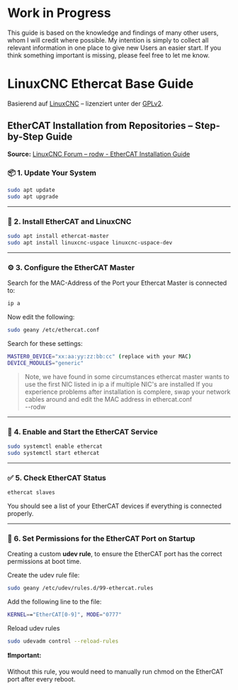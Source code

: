 # **Work in Progress**

This guide is based on the knowledge and findings of many other users, whom I will credit where possible. My intention is simply to collect all relevant information in one place to give new Users an easier start. 
If you think something important is missing, please feel free to let me know.

# LinuxCNC Ethercat Base Guide
Basierend auf [LinuxCNC](https://linuxcnc.org) – lizenziert unter der [GPLv2](https://www.gnu.org/licenses/old-licenses/gpl-2.0.html).

## EtherCAT Installation from Repositories – Step-by-Step Guide
**Source:** [LinuxCNC Forum – rodw - EtherCAT Installation Guide](https://forum.linuxcnc.org/ethercat/45336-ethercat-installation-from-repositories-how-to-step-by-step)

### 📦 1. Update Your System

```bash
sudo apt update
sudo apt upgrade
```

---

### 🔧 2. Install EtherCAT and LinuxCNC

```bash
sudo apt install ethercat-master
sudo apt install linuxcnc-uspace linuxcnc-uspace-dev
```

---

### ⚙️ 3. Configure the EtherCAT Master

Search for the MAC-Address of the Port your Ethercat Master is connected to:
```bash
ip a
```

Now edit the following:
```bash
sudo geany /etc/ethercat.conf
```

Search for these settings:
```bash
MASTER0_DEVICE="xx:aa:yy:zz:bb:cc" (replace with your MAC)
DEVICE_MODULES="generic"
```

> Note, we have found in some circumstances ethercat master wants to use the first NIC listed in ip a if multiple NIC's are installed
If you experience problems after installation is complere, swap your network cables around and edit the MAC address in ethercat.conf\
--rodw

---

### 🔌 4. Enable and Start the EtherCAT Service

```bash
sudo systemctl enable ethercat
sudo systemctl start ethercat
```

---

### ✅ 5. Check EtherCAT Status

```bash
ethercat slaves
```

You should see a list of your EtherCAT devices if everything is connected properly.

---

### 🔐 6. Set Permissions for the EtherCAT Port on Startup
Creating a custom **udev rule**, to ensure the EtherCAT port has the correct permissions at boot time.

Create the udev rule file:
```bash
sudo geany /etc/udev/rules.d/99-ethercat.rules
```

Add the following line to the file:
```bash
KERNEL=="EtherCAT[0-9]", MODE="0777"
```

Reload udev rules
```bash
sudo udevadm control --reload-rules
```
**❗Important:**

Without this rule, you would need to manually run chmod on the EtherCAT port after every reboot.
